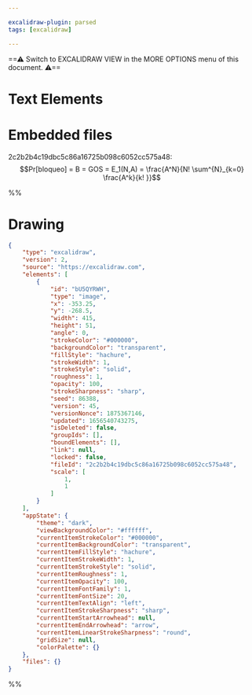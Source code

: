 ```yaml
---

excalidraw-plugin: parsed
tags: [excalidraw]

---
```

==⚠  Switch to EXCALIDRAW VIEW in the MORE OPTIONS menu of this document. ⚠==


# Text Elements

# Embedded files
2c2b2b4c19dbc5c86a16725b098c6052cc575a48: $$Pr[bloqueo] = B = GOS =  E_1(N,A) = \frac{A^N}{N! \sum^{N}_{k=0} \frac{A^k}{k! }}$$

%%
# Drawing
```json
{
	"type": "excalidraw",
	"version": 2,
	"source": "https://excalidraw.com",
	"elements": [
		{
			"id": "bU5QYRWH",
			"type": "image",
			"x": -353.25,
			"y": -268.5,
			"width": 415,
			"height": 51,
			"angle": 0,
			"strokeColor": "#000000",
			"backgroundColor": "transparent",
			"fillStyle": "hachure",
			"strokeWidth": 1,
			"strokeStyle": "solid",
			"roughness": 1,
			"opacity": 100,
			"strokeSharpness": "sharp",
			"seed": 86388,
			"version": 45,
			"versionNonce": 1875367146,
			"updated": 1656540743275,
			"isDeleted": false,
			"groupIds": [],
			"boundElements": [],
			"link": null,
			"locked": false,
			"fileId": "2c2b2b4c19dbc5c86a16725b098c6052cc575a48",
			"scale": [
				1,
				1
			]
		}
	],
	"appState": {
		"theme": "dark",
		"viewBackgroundColor": "#ffffff",
		"currentItemStrokeColor": "#000000",
		"currentItemBackgroundColor": "transparent",
		"currentItemFillStyle": "hachure",
		"currentItemStrokeWidth": 1,
		"currentItemStrokeStyle": "solid",
		"currentItemRoughness": 1,
		"currentItemOpacity": 100,
		"currentItemFontFamily": 1,
		"currentItemFontSize": 20,
		"currentItemTextAlign": "left",
		"currentItemStrokeSharpness": "sharp",
		"currentItemStartArrowhead": null,
		"currentItemEndArrowhead": "arrow",
		"currentItemLinearStrokeSharpness": "round",
		"gridSize": null,
		"colorPalette": {}
	},
	"files": {}
}
```
%%